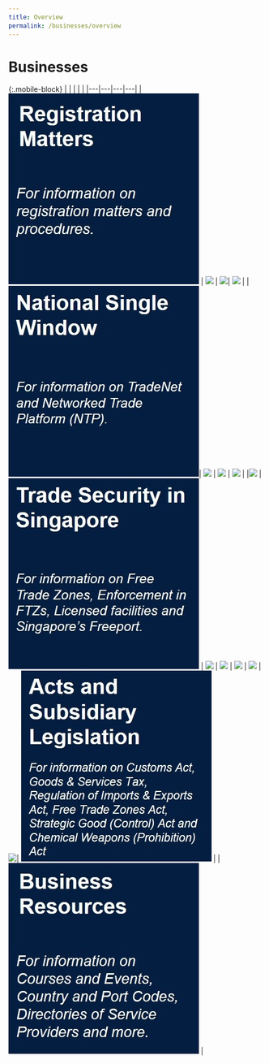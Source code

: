 ```yaml
---
title: Overview
permalink: /businesses/overview
---
```

# Businesses 

{:.mobile-block}
|  |   |   |   |
|---|---|---|---|
|[![](/images/Registration-matters.jpg)](/businesses/registration-matters/overview)  | [![](/images/B2.jpg)](/businesses/importing-goods/overview)  | [![](/images/B3.jpg)](/businesses/exporting-goods/overview)| [![](/images/B4.jpg)](/businesses/transhipping-goods/quick-guide-on-transhipping-goods) | 
|[![](/images/businesses-overview/Picture9.jpg)](/businesses/national-single-window/TradeNet)| [![](/images/B5.jpg)](/businesses/valuation-duties-taxes-fees/overview) | [![](/images/B6.jpg)](/businesses/harmonised-system-classification-of-goods/understanding-hs-classification) | [![](/images/B7.jpg)](/businesses/certificates-of-origin/overview)  | 
|[![](/images/B8.jpg)](/businesses/customs-schemes-licences-framework/overview)  | [![](/images/businesses-overview/Picture7.jpg)](/businesses/trade-security-in-singapore/) | [![](/images/B9.jpg)](/businesses/strategic-goods-control/overview) | [![](/images/B10.jpg)](/businesses/chemical-weapons-convention/introduction)  | 
[![](/images/B11.jpg)](/businesses/united-nations-security-council-sanctions/)  |  [![](/images/B12.jpg)](/businesses/border-enforcement-of-intellectual-property-rights/quick-guide-for-copyright-and-trade-mark-owners-and-licensees) | [![](/images/B13.jpg)](/businesses/compliance/overview)| [![](/images/businesses-overview/Picture8.jpg)](/businesses/acts-and-subsidiary-legislation/overview) |
| [![](/images/Business-resources.jpg)](/businesses/business-resources/country-and-port-codes) |
